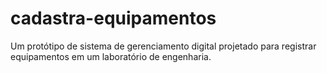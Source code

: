 # cadastra-equipamentos

Um protótipo de sistema de gerenciamento digital projetado para registrar equipamentos em um laboratório de engenharia.
